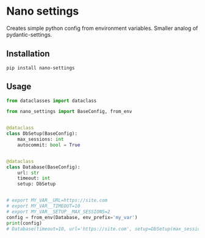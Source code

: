 # Nano settings

Creates simple python config from environment variables. Smaller analog of pydantic-settings.

## Installation

```shell
pip install nano-settings
```

## Usage

```python
from dataclasses import dataclass

from nano_settings import BaseConfig, from_env


@dataclass
class DbSetup(BaseConfig):
    max_sessions: int
    autocommit: bool = True


@dataclass
class Database(BaseConfig):
    url: str
    timeout: int
    setup: DbSetup


# export MY_VAR__URL=https://site.com
# export MY_VAR__TIMEOUT=10
# export MY_VAR__SETUP__MAX_SESSIONS=2
config = from_env(Database, env_prefix='my_var')
print(config)
# Database(timeout=10, url='https://site.com', setup=DbSetup(max_sessions=2, autocommit=True))
```
